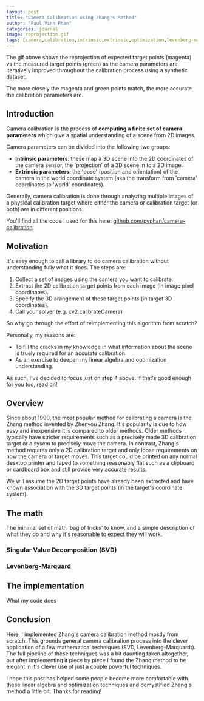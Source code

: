 ```yaml
---
layout: post
title: "Camera Calibration using Zhang's Method"
author: "Paul Vinh Phan"
categories: journal
image: reprojection.gif
tags: [camera,calibration,intrinsic,extrinsic,optimization,levenberg-marquardt]
---
```


The gif above shows the reprojection of expected target points (magenta) vs the measured target points (green) as the camera parameters are iteratively improved throughout the calibration process using a synthetic dataset.

The more closely the magenta and green points match, the more accurate the calibration parameters are.


## Introduction

Camera calibration is the process of **computing a finite set of camera parameters** which give a spatial understanding of a scene from 2D images.


Camera parameters can be divided into the following two groups:

- **Intrinsic parameters**: these map a 3D scene into the 2D coordinates of the camera sensor, the 'projection' of a 3D scene in to a 2D image.
- **Extrinsic parameters**: the 'pose' (position and orientation) of the camera in the world coordinate system (aka the transform from 'camera' coordinates to 'world' coordinates).

Generally, camera calibration is done through analyzing multiple images of a physical calibration target where either the camera or calibration target (or both) are in different positions.

You'll find all the code I used for this here: [github.com/pvphan/camera-calibration](https://github.com/pvphan/camera-calibration)


## Motivation

It's easy enough to call a library to do camera calibration without understanding fully what it does.
The steps are:
1. Collect a set of images using the camera you want to calibrate.
2. Extract the 2D calibration target points from each image (in image pixel coordinates).
3. Specify the 3D arangement of these target points (in target 3D coordinates).
4. Call your solver (e.g. cv2.calibrateCamera)

So why go through the effort of reimplementing this algorithm from scratch?

Personally, my reasons are:
- To fill the cracks in my knowledge in what information about the scene is truely required for an accurate calibration.
- As an exercise to deepen my linear algebra and optimization understanding.

As such, I've decided to focus just on step 4 above. If that's good enough for you too, read on!


## Overview

Since about 1990, the most popular method for calibrating a camera is the Zhang method invented by Zhenyou Zhang.
It's popularity is due to how easy and inexpensive it is compared to older methods.
Older methods typically have stricter requirements such as a precisely made 3D calibration target or a sysem to precisely move the camera.
In contrast, Zhang's method requires only a 2D calibration target and only loose requirements on how the camera or target moves.
This target could be printed on any normal desktop printer and taped to something reasonably flat such as a clipboard or cardboard box and still provide very accurate results.

We will assume the 2D target points have already been extracted and have known association with the 3D target points (in the target's coordinate system).


## The math
The minimal set of math 'bag of tricks' to know, and a simple description of what they do and why it's reasonable to expect they will work.


### Singular Value Decomposition (SVD)


### Levenberg-Marquard


## The implementation
What my code does


## Conclusion

Here, I implemented Zhang's camera calibration method mostly from scratch.
This grounds general camera calibration process into the clever application of a few mathematical techniques (SVD, Levenberg-Marquardt).
The full pipeline of these techniques was a bit daunting taken altogether, but after implementing it piece by piece I found the Zhang method to be elegant in it's clever use of just a couple powerful techniques.

I hope this post has helped some people become more comfortable with these linear algebra and optimization techniques and demystified Zhang's method a little bit.
Thanks for reading!
